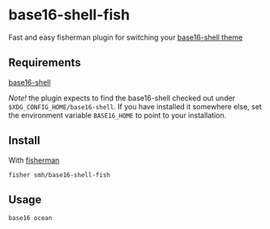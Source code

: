 # base16-shell-fish

Fast and easy fisherman plugin for switching your [base16-shell theme](https://github.com/chriskempson/base16-shell)

## Requirements

[base16-shell](https://github.com/chriskempson/base16-shell)

*Note!* the plugin expects to find the base16-shell checked out under
`$XDG_CONFIG_HOME/base16-shell`. If you have installed it somewhere else, set the
environment variable `BASE16_HOME` to point to your installation.

## Install

With [fisherman](https://github.com/fisherman/fisherman)

```fish
fisher smh/base16-shell-fish
```

## Usage
```fish
base16 ocean
```
